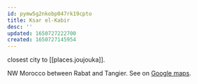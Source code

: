 ```yaml
---
id: pymw5g2nkobp047rk19cpto
title: Ksar el-Kabir
desc: ''
updated: 1650727222700
created: 1650727145954
---
```


closest city to [[places.joujouka]]. 

NW Morocco between Rabat and Tangier. See on [Google maps](https://www.google.com/maps/place/Ksar+el-Kebir,+Morocco/@34.989527,-5.6979715,10.25z/data=!4m5!3m4!1s0xd0a4d8985cba1d7:0x1de0d2d25b307013!8m2!3d35.0035307!4d-5.9155369).
